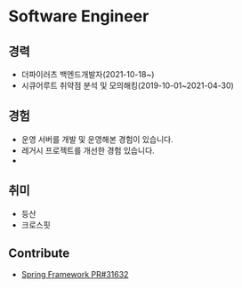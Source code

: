 # Software Engineer

## 경력
- 더파이러츠 백엔드개발자(2021-10-18~)
- 시큐어루트 취약점 분석 및 모의해킹(2019-10-01~2021-04-30)

## 경험
- 운영 서버를 개발 및 운영해본 경험이 있습니다.
- 레거시 프로젝트를 개선한 경험 있습니다.
- 

    
## 취미
- 등산
- 크로스핏

## Contribute
- [Spring Framework PR#31632](https://github.com/spring-projects/spring-framework/pull/31632)
